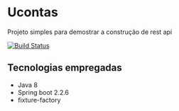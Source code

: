# Ucontas
Projeto simples para demostrar a construção de rest api

[![Build Status](https://travis-ci.com/Uniliva/Ucontas.svg?branch=master)](https://travis-ci.com/Uniliva/Ucontas)





## Tecnologias empregadas

- Java 8
- Spring boot 2.2.6
- fixture-factory


